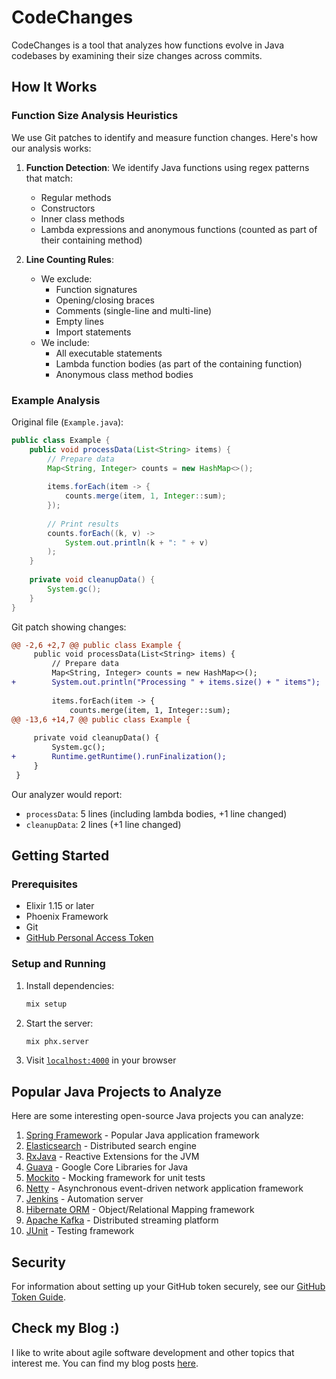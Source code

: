 # CodeChanges

CodeChanges is a tool that analyzes how functions evolve in Java codebases by examining their size changes across commits.

## How It Works

### Function Size Analysis Heuristics

We use Git patches to identify and measure function changes. Here's how our analysis works:

1. **Function Detection**: We identify Java functions using regex patterns that match:
   - Regular methods
   - Constructors
   - Inner class methods
   - Lambda expressions and anonymous functions (counted as part of their containing method)

2. **Line Counting Rules**:
   - We exclude:
     - Function signatures
     - Opening/closing braces
     - Comments (single-line and multi-line)
     - Empty lines
     - Import statements
   - We include:
     - All executable statements
     - Lambda function bodies (as part of the containing function)
     - Anonymous class method bodies

### Example Analysis

Original file (`Example.java`):
```java
public class Example {
    public void processData(List<String> items) {
        // Prepare data
        Map<String, Integer> counts = new HashMap<>();
        
        items.forEach(item -> {
            counts.merge(item, 1, Integer::sum);
        });
        
        // Print results
        counts.forEach((k, v) -> 
            System.out.println(k + ": " + v)
        );
    }
    
    private void cleanupData() {
        System.gc();
    }
}
```

Git patch showing changes:
```diff
@@ -2,6 +2,7 @@ public class Example {
     public void processData(List<String> items) {
         // Prepare data
         Map<String, Integer> counts = new HashMap<>();
+        System.out.println("Processing " + items.size() + " items");
         
         items.forEach(item -> {
             counts.merge(item, 1, Integer::sum);
@@ -13,6 +14,7 @@ public class Example {
     
     private void cleanupData() {
         System.gc();
+        Runtime.getRuntime().runFinalization();
     }
 }
```

Our analyzer would report:
- `processData`: 5 lines (including lambda bodies, +1 line changed)
- `cleanupData`: 2 lines (+1 line changed)

## Getting Started

### Prerequisites
- Elixir 1.15 or later
- Phoenix Framework
- Git
- [GitHub Personal Access Token](docs/github_token.md)

### Setup and Running

1. Install dependencies:
   ```bash
   mix setup
   ```

2. Start the server:
   ```bash
   mix phx.server
   ```

3. Visit [`localhost:4000`](http://localhost:4000) in your browser

## Popular Java Projects to Analyze

Here are some interesting open-source Java projects you can analyze:

1. [Spring Framework](https://github.com/spring-projects/spring-framework) - Popular Java application framework
2. [Elasticsearch](https://github.com/elastic/elasticsearch) - Distributed search engine
3. [RxJava](https://github.com/ReactiveX/RxJava) - Reactive Extensions for the JVM
4. [Guava](https://github.com/google/guava) - Google Core Libraries for Java
5. [Mockito](https://github.com/mockito/mockito) - Mocking framework for unit tests
6. [Netty](https://github.com/netty/netty) - Asynchronous event-driven network application framework
7. [Jenkins](https://github.com/jenkinsci/jenkins) - Automation server
8. [Hibernate ORM](https://github.com/hibernate/hibernate-orm) - Object/Relational Mapping framework
9. [Apache Kafka](https://github.com/apache/kafka) - Distributed streaming platform
10. [JUnit](https://github.com/junit-team/junit5) - Testing framework

## Security

For information about setting up your GitHub token securely, see our [GitHub Token Guide](docs/github_token.md).

## Check my Blog :)

I like to write about agile software development and other topics that interest me. You can find my blog posts [here](https://changingcode.substack.com).
